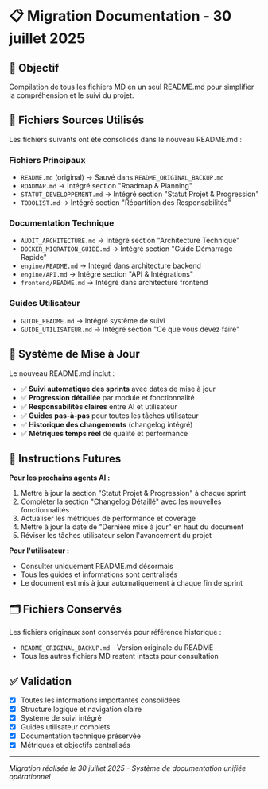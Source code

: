 # 📋 Migration Documentation - 30 juillet 2025

## 🎯 Objectif

Compilation de tous les fichiers MD en un seul README.md pour simplifier la compréhension et le suivi du projet.

## 📁 Fichiers Sources Utilisés

Les fichiers suivants ont été consolidés dans le nouveau README.md :

### Fichiers Principaux
- `README.md` (original) → Sauvé dans `README_ORIGINAL_BACKUP.md`
- `ROADMAP.md` → Intégré section "Roadmap & Planning"
- `STATUT_DEVELOPPEMENT.md` → Intégré section "Statut Projet & Progression"
- `TODOLIST.md` → Intégré section "Répartition des Responsabilités"

### Documentation Technique
- `AUDIT_ARCHITECTURE.md` → Intégré section "Architecture Technique"
- `DOCKER_MIGRATION_GUIDE.md` → Intégré section "Guide Démarrage Rapide"
- `engine/README.md` → Intégré dans architecture backend
- `engine/API.md` → Intégré section "API & Intégrations"
- `frontend/README.md` → Intégré dans architecture frontend

### Guides Utilisateur
- `GUIDE_README.md` → Intégré système de suivi
- `GUIDE_UTILISATEUR.md` → Intégré section "Ce que vous devez faire"

## 🔄 Système de Mise à Jour

Le nouveau README.md inclut :
- ✅ **Suivi automatique des sprints** avec dates de mise à jour
- ✅ **Progression détaillée** par module et fonctionnalité  
- ✅ **Responsabilités claires** entre AI et utilisateur
- ✅ **Guides pas-à-pas** pour toutes les tâches utilisateur
- ✅ **Historique des changements** (changelog intégré)
- ✅ **Métriques temps réel** de qualité et performance

## 📝 Instructions Futures

**Pour les prochains agents AI :**
1. Mettre à jour la section "Statut Projet & Progression" à chaque sprint
2. Compléter la section "Changelog Détaillé" avec les nouvelles fonctionnalités
3. Actualiser les métriques de performance et coverage
4. Mettre à jour la date de "Dernière mise à jour" en haut du document
5. Réviser les tâches utilisateur selon l'avancement du projet

**Pour l'utilisateur :**
- Consulter uniquement README.md désormais
- Tous les guides et informations sont centralisés
- Le document est mis à jour automatiquement à chaque fin de sprint

## 🗂️ Fichiers Conservés

Les fichiers originaux sont conservés pour référence historique :
- `README_ORIGINAL_BACKUP.md` - Version originale du README
- Tous les autres fichiers MD restent intacts pour consultation

## ✅ Validation

- [x] Toutes les informations importantes consolidées
- [x] Structure logique et navigation claire
- [x] Système de suivi intégré
- [x] Guides utilisateur complets
- [x] Documentation technique préservée
- [x] Métriques et objectifs centralisés

---

*Migration réalisée le 30 juillet 2025 - Système de documentation unifiée opérationnel*